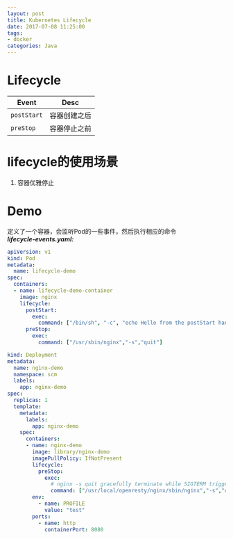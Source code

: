 ```yaml
---
layout: post
title: Kubernetes Lifecycle
date: 2017-07-08 11:25:00
tags:
- docker
categories: Java
---
```



# Lifecycle

|     Event      |  Desc                    |
| -------------- | ------------------------ |
| `postStart`    | 容器创建之后               |
| `preStop`      | 容器停止之前               |

# lifecycle的使用场景
1. 容器优雅停止

# Demo
定义了一个容器，会监听Pod的一些事件，然后执行相应的命令        
***lifecycle-events.yaml:***
```yaml
apiVersion: v1
kind: Pod
metadata:
  name: lifecycle-demo
spec:
  containers:
  - name: lifecycle-demo-container
    image: nginx
    lifecycle:
      postStart:
        exec:
          command: ["/bin/sh", "-c", "echo Hello from the postStart handler > /usr/share/message"]
      preStop:
        exec:
          command: ["/usr/sbin/nginx","-s","quit"]
```


```yaml
kind: Deployment
metadata:
  name: nginx-demo
  namespace: scm
  labels:
    app: nginx-demo
spec:
  replicas: 1
  template:
    metadata:
      labels:
        app: nginx-demo
    spec:
      containers:
      - name: nginx-demo
        image: library/nginx-demo
        imagePullPolicy: IfNotPresent
        lifecycle:
          preStop:
            exec:
              # nginx -s quit gracefully terminate while SIGTERM triggers a quick exit
              command: ["/usr/local/openresty/nginx/sbin/nginx","-s","quit"]
        env:
          - name: PROFILE
            value: "test"
        ports:
          - name: http
            containerPort: 8080
```
